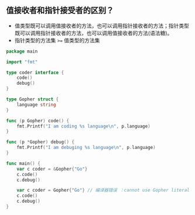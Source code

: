## 值接收者和指针接受者的区别？
- 值类型既可以调用值接收者的方法，也可以调用指针接收者的方法；指针类型既可以调用指针接收者的方法，也可以调用值接收者的方法(语法糖)。
- 指针类型的方法集 `>=` 值类型的方法集
```go
package main

import "fmt"

type coder interface {
	code()
	debug()
}

type Gopher struct {
	language string
}

func (p Gopher) code() {
	fmt.Printf("I am coding %s language\n", p.language)
}

func (p *Gopher) debug() {
	fmt.Printf("I am debuging %s language\n", p.language)
}

func main() {
	var c coder = &Gopher{"Go"}
	c.code()
	c.debug()

	var c coder = Gopher{"Go"} // 编译器错误 ：cannot use Gopher literal (type Gopher) as type coder in assignment: Gopher does not implement coder (debug method has pointer receiver)
	c.code()
	c.debug()
}
```